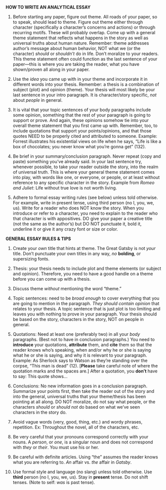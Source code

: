 **HOW TO WRITE AN ANALYTICAL ESSAY**

1.  Before starting any paper, figure out theme. All roads of your
    paper, so to speak, should lead to theme. Figure out theme either
    through character (specifically a character’s concerns and actions)
    or through recurring motifs. These will probably overlap. Come up
    with a general theme statement that reflects what happens in the
    story as well as universal truths about human nature. Remember:
    theme addresses author’s message about human behavior, NOT what we
    (or the character) *should* or *shouldn’t* do in life. Don’t
    moralize to your readers. This theme statement often could function
    as the last sentence of your paper—this is where you are taking the
    reader, what you have shown/proven all along in your paper.

2.  Use the *idea* you came up with in your theme and incorporate it in
    different words into your thesis. Remember: a thesis is a
    combination of subject (plot) and opinion (theme). Your thesis will
    most likely be your last sentence in your intro paragraph. It is
    character/story specific, *not* about *people* in general.

3.  It is vital that your topic sentences of your body paragraphs
    include some opinion, something that the rest of your paragraph is
    going to support or prove. And again, these opinions somehow tie
    into your overall theme statement that you first came up with.
    Remember, too, to include quotations that support your
    points/opinions, and that those quotes NEED to be properly cited and
    attributed to someone. Example: Forrest illustrates his existential
    views on life when he says, “Life is like a box of chocolates; you
    never know what you’re gonna get” (132).

4.  Be brief in your summary/conclusion paragraph. Never repeat (copy
    and paste) something you’ve already said. In your last sentence try,
    whenever possible, to take your reader outside the story, into the
    realm of universal truth. This is where your general theme statement
    comes into play, with words like one, or everyone, or people, or at
    least without reference to any specific character in the story.
    Example from *Romeo and Juliet*: Life without true love is not
    worth living.

5.  Adhere to formal essay writing rules (see below) unless
    told otherwise. For example, write in present tense, using third
    person (no I, you, we, us). Write for a reader who does NOT know
    the story. When you introduce or refer to a character, you need to
    explain to the reader who that character is with appositives. DO
    give your paper a creative title (not the same as the author’s) but
    DO NOT punctuate it, bold it, underline it or give it any crazy font
    or size or color.

**GENERAL ESSAY RULES & TIPS**

1.  Create your *own* title that hints at theme. The Great Gatsby is not
    *your* title. Don’t punctuate your own titles in any way, *no*
    **bolding**, or supersizing fonts.

2.  Thesis: your thesis needs to include plot and theme elements (or
    subject and opinion). Therefore, you need to have a good handle on a
    theme before you can come up with a thesis.

3.  Discuss theme *without* mentioning the word “theme.”

4.  Topic sentences: need to be *broad enough* to cover everything that
    you are going to mention in the paragraph. *They should contain
    opinion* that relates to your thesis. A topic sentence that is just
    plot is too limiting and leaves you with nothing to prove in
    your paragraph. Your thesis should be based on the story, characters
    in the story, NOT on people in general.

5.  Quotations: Need at least one (preferably two) in all your
    *body* paragraphs. (Best not to have in conclusion paragraphs.) You
    need to **introduce** your quotations, **attribute** them, and
    **cite** them so that the reader knows who’s speaking, when and/or
    why he or she is saying what he or she is saying, and why it is
    relevant to your paragraph. Example: As Sherlock says to Watson as
    they’re standing over the corpse, “This man is dead” (12).
    \[**Please** take careful note of where the quotation marks and the
    spaces are.\] After a quotation, you **don’t** have to say: This
    quote shows…

6.  Conclusions: No new information goes in a conclusion paragraph.
    Summarize your points first, then take the reader out of the story
    and into the general, universal truths that your theme/thesis has
    been pointing at all along. DO NOT moralize, do not say what people,
    or the characters *should* or *should not* do based on what we’ve
    seen characters in the story do.

7.  Avoid vague words (very, good, thing, etc.) and wordy
    phrases, repetition. Ex: Throughout the novel, all of the
    characters, etc.

8.  Be very careful that your pronouns correspond correctly with
    your nouns. A *person*, or *one*, is a singular noun and does not
    correspond with *they* or *their*. You must use his or her.

9.  Be careful with definite articles. Using “the” assumes the reader
    knows what you are referring to. *An* affair vs. *the* affair in
    *Gatsby*.

10. Use formal style and language (no slang) unless told otherwise. Use
    **third** person (no I, you, we, us). Stay in **present** tense. Do
    not shift tenses. (Note to self: *was* is past tense).


